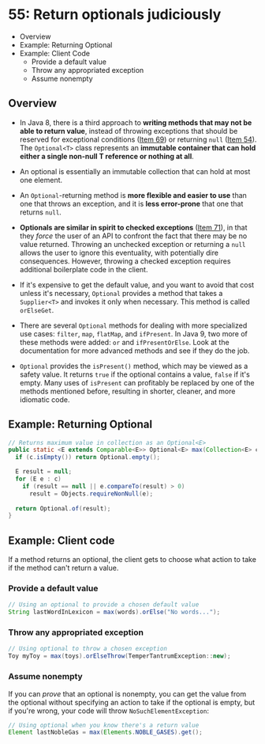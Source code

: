 # 55: Return optionals judiciously

* Overview
* Example: Returning Optional
* Example: Client Code
  * Provide a default value
  * Throw any appropriated exception
  * Assume nonempty

## Overview

* In Java 8, there is a third approach to **writing methods that may not be able to return value**, instead of throwing exceptions that should be reserved for exceptional conditions ([Item 69](../69)) or returning `null` ([Item 54](../54)). The `Optional<T>` class represents an **immutable container that can hold either a single non-null T reference or nothing at all**.

* An optional is essentially an immutable collection that can hold at most one element.

* An `Optional`-returning method is **more flexible and easier to use** than one that throws an exception, and it is **less error-prone** that one that returns `null`.

* **Optionals are similar in spirit to checked exceptions** ([Item 71](../71)), in that they *force* the user of an API to confront the fact that there may be no value returned. Throwing an unchecked exception or returning a `null` allows the user to ignore this eventuality, with potentially dire consequences. However, throwing a checked exception requires additional boilerplate code in the client.

* If it's expensive to get the default value, and you want to avoid that cost unless it's necessary, `Optional` provides a method that takes a `Supplier<T>` and invokes it only when necessary. This method is called `orElseGet`.

* There are several `Optional` methods for dealing with more specialized use cases: `filter`, `map`, `flatMap`, and `ifPresent`. In Java 9, two more of these methods were added: `or` and `ifPresentOrElse`. Look at the documentation for more advanced methods and see if they do the job.

* `Optional` provides the `isPresent()` method, which may be viewed as a safety value. It returns `true` if the optional contains a value, `false` if it's empty. Many uses of `isPresent` can profitably be replaced by one of the methods mentioned before, resulting in shorter, cleaner, and more idiomatic code.

## Example: Returning Optional

```java
// Returns maximum value in collection as an Optional<E>
public static <E extends Comparable<E>> Optional<E> max(Collection<E> c) {
  if (c.isEmpty()) return Optional.empty();

  E result = null;
  for (E e : c)
    if (result == null || e.compareTo(result) > 0)
      result = Objects.requireNonNull(e);
  
  return Optional.of(result);
}
```

## Example: Client code

If a method returns an optional, the client gets to choose what action to take if the method can't return a value.

### Provide a default value

```java
// Using an optional to provide a chosen default value
String lastWordInLexicon = max(words).orElse("No words...");
```

### Throw any appropriated exception

```java
// Using optional to throw a chosen exception
Toy myToy = max(toys).orElseThrow(TemperTantrumException::new);
```

### Assume nonempty

If you can *prove* that an optional is nonempty, you can get the value from the optional without specifying an action to take if the optional is empty, but if you're wrong, your code will throw `NoSuchElementException`:

```java
// Using optional when you know there's a return value
Element lastNobleGas = max(Elements.NOBLE_GASES).get();
```
